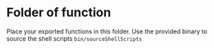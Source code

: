 # Folder of function

Place your exported functions in this folder. Use the provided binary to source
the shell scripts `bin/sourceShellScripts`
